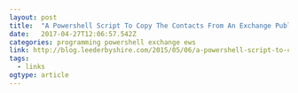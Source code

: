 ```yaml
---
layout: post 
title:  "A Powershell Script To Copy The Contacts From An Exchange Public Folder To A Mailbox Contacts Folder | leederbyshire.com" 
date:   2017-04-27T12:06:57.542Z 
categories: programming powershell exchange ews
link: http://blog.leederbyshire.com/2015/05/06/a-powershell-script-to-copy-the-contacts-from-an-exchange-public-folder-to-a-mailbox-contacts-folder/ 
tags:
  - links
ogtype: article 
---
```


